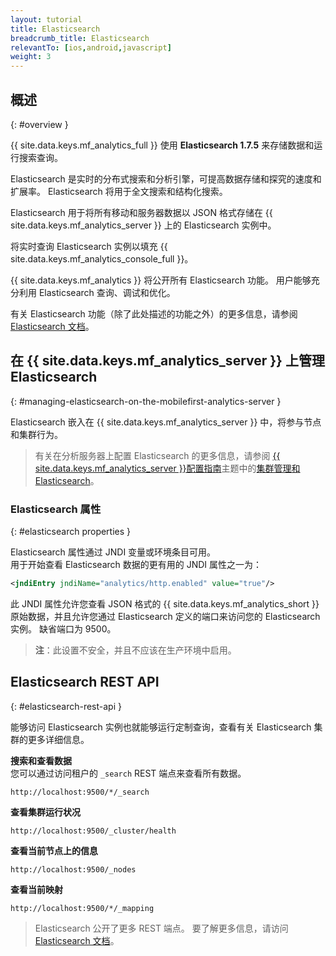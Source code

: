 ```yaml
---
layout: tutorial
title: Elasticsearch
breadcrumb_title: Elasticsearch
relevantTo: [ios,android,javascript]
weight: 3
---
```

<!-- NLS_CHARSET=UTF-8 -->
## 概述
{: #overview }

{{ site.data.keys.mf_analytics_full }} 使用  **Elasticsearch 1.7.5** 来存储数据和运行搜索查询。  

Elasticsearch 是实时的分布式搜索和分析引擎，可提高数据存储和探究的速度和扩展率。 Elasticsearch 将用于全文搜索和结构化搜索。

Elasticsearch 用于将所有移动和服务器数据以 JSON 格式存储在 {{ site.data.keys.mf_analytics_server }} 上的 Elasticsearch 实例中。

将实时查询 Elasticsearch 实例以填充 {{ site.data.keys.mf_analytics_console_full }}。

{{ site.data.keys.mf_analytics }} 将公开所有 Elasticsearch 功能。 用户能够充分利用 Elasticsearch 查询、调试和优化。

有关 Elasticsearch 功能（除了此处描述的功能之外）的更多信息，请参阅 [Elasticsearch 文档](https://www.elastic.co/guide/en/elasticsearch/reference/1.7/index.html)。

## 在 {{ site.data.keys.mf_analytics_server }} 上管理 Elasticsearch
{: #managing-elasticsearch-on-the-mobilefirst-analytics-server }

Elasticsearch 嵌入在 {{ site.data.keys.mf_analytics_server }} 中，将参与节点和集群行为。

> 有关在分析服务器上配置 Elasticsearch 的更多信息，请参阅 [{{ site.data.keys.mf_analytics_server }}配置指南](../../installation-configuration/production/analytics/configuration)主题中的[集群管理和 Elasticsearch](../../installation-configuration/production/analytics/configuration#cluster-management-and-elasticsearch)。

### Elasticsearch 属性
{: #elasticsearch properties }

Elasticsearch 属性通过 JNDI 变量或环境条目可用。  
用于开始查看 Elasticsearch 数据的更有用的 JNDI 属性之一为：

```xml
<jndiEntry jndiName="analytics/http.enabled" value="true"/>
```

此 JNDI 属性允许您查看 JSON 格式的 {{ site.data.keys.mf_analytics_short }} 原始数据，并且允许您通过 Elasticsearch 定义的端口来访问您的 Elasticsearch 实例。 缺省端口为 9500。

> **注**：此设置不安全，并且不应该在生产环境中启用。

## Elasticsearch REST API
{: #elasticsearch-rest-api }

能够访问 Elasticsearch 实例也就能够运行定制查询，查看有关 Elasticsearch 集群的更多详细信息。

**搜索和查看数据**  
您可以通过访问租户的 `_search` REST 端点来查看所有数据。  

```
http://localhost:9500/*/_search
```

**查看集群运行状况**  

```
http://localhost:9500/_cluster/health
```

**查看当前节点上的信息**  

```
http://localhost:9500/_nodes
```

**查看当前映射**  

```
http://localhost:9500/*/_mapping
```

> Elasticsearch 公开了更多 REST 端点。 要了解更多信息，请访问 [Elasticsearch 文档](https://www.elastic.co/guide/en/elasticsearch/reference/1.7/index.html)。
